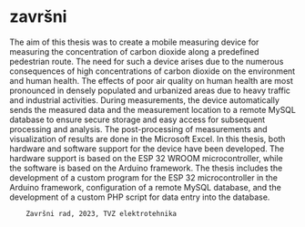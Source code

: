 # završni
The aim of this thesis was to create a mobile measuring device for measuring the concentration of carbon dioxide along a predefined pedestrian route. The need for such a device arises due to the numerous consequences of high concentrations of carbon dioxide on the environment and human health. The effects of poor air quality on human health are most pronounced in densely populated and urbanized areas due to heavy traffic and industrial activities. During measurements, the device automatically sends the measured data and the measurement location to a remote MySQL database to ensure secure storage and easy access for subsequent processing and analysis. The post-processing of measurements and visualization of results are done in the Microsoft Excel. In this thesis, both hardware and software support for the device have been developed. The hardware support is based on the ESP 32 WROOM microcontroller, while the software is based on the Arduino framework. The thesis includes the development of a custom program for the ESP 32 microcontroller in the Arduino framework, configuration of a remote MySQL database, and the development of a custom PHP script for data entry into the database.

        Završni rad, 2023, TVZ elektrotehnika
